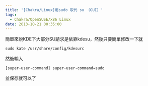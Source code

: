 ```yaml
---
title: '[Chakra/Linux]用sudo 取代 su （GUI）'
tags:
  - Chakra/OpenSUSE/x86 Linux
date: 2013-10-21 00:35:00
---
```


簡單來說KDE下大部分SU請求是依靠kdesu，然後只要簡單修改一下就

`sudo kate /usr/share/config/kdesurc`

然後輸入

`[super-user-command]
super-user-command=sudo `

並保存就可以了
